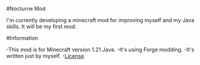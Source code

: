 #Nocturne Mod

I'm currently developing a minecraft mod for improving myself and my Java skills. It will be my first mod.

#Information

-This mod is for Minecraft version 1.21 Java.
-It's using Forge modding.
-It's written just by myself.
-[License](#license)
